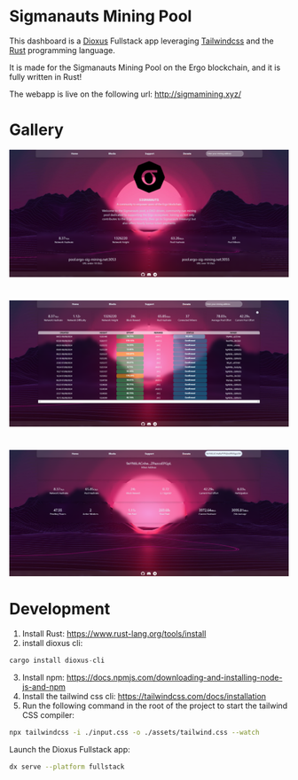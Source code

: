 # Sigmanauts Mining Pool

This dashboard is a [Dioxus](https://dioxuslabs.com/) Fullstack app leveraging [Tailwindcss](https://tailwindui.com/) and the [Rust](https://www.rust-lang.org/) programming language.

It is made for the Sigmanauts Mining Pool on the Ergo blockchain, and it is fully written in Rust!

The webapp is live on the following url: http://sigmamining.xyz/

# Gallery

![Landing Page](gallery/landing_page.png)

#

![Blocks Page](gallery/block_page.png)

#

![Miner Page](gallery/miner_page.png)

# Development

1. Install Rust: https://www.rust-lang.org/tools/install
2. install dioxus cli:

```rust
cargo install dioxus-cli
```

3. Install npm: https://docs.npmjs.com/downloading-and-installing-node-js-and-npm
4. Install the tailwind css cli: https://tailwindcss.com/docs/installation
5. Run the following command in the root of the project to start the tailwind CSS compiler:

```bash
npx tailwindcss -i ./input.css -o ./assets/tailwind.css --watch
```

Launch the Dioxus Fullstack app:

```bash
dx serve --platform fullstack
```

